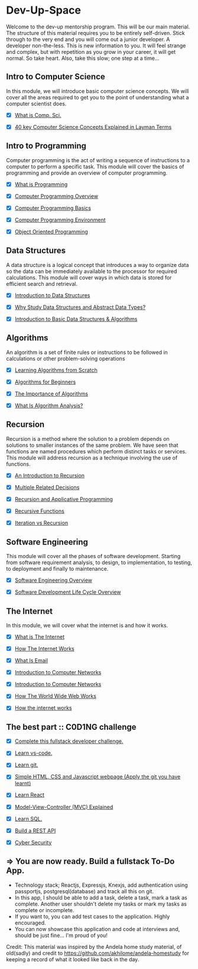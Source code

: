 # Dev-Up-Space
Welcome to the dev-up mentorship program. This will be our main material.
The structure of this material requires you to be entirely self-driven.
Stick through to the very end and you will come out a junior developer. A developer non-the-less.
This is new information to you. It will feel strange and complex, but with repetition as you grow in your career, it will get normal. So take heart. Also, take this slow; one step at a time...

## Intro to Computer Science

In this module, we will introduce basic computer science concepts. We will cover all the areas required to get you to the point of understanding what a computer scientist does.

- [x] [What is Comp. Sci.](https://www.spiceworks.com/tech/tech-general/articles/computer-science/)
- [x] [40 key Computer Science Concepts Explained in Layman Terms](http://carlcheo.com/compsci)


## Intro to Programming

Computer programming is the act of writing a sequence of instructions to a computer to perform a specific task. This module will cover the basics of programming and provide an overview of computer programming.

- [x] [What is Programming](https://www.javatpoint.com/what-is-computer-programming)

- [x] [Computer Programming Overview](http://www.tutorialspoint.com/computer_programming/computer_programming_overview.htm)

- [x] [Computer Programming Basics](http://www.tutorialspoint.com/computer_programming/computer_programming_basics.htm)

- [x] [Computer Programming Environment](http://www.tutorialspoint.com/computer_programming/computer_programming_environment.htm)

- [x] [Object Oriented Programming](https://www.techtarget.com/searchapparchitecture/definition/object-oriented-programming-OOP#:~:text=Object%2Doriented%20programming%20(OOP)%20is%20a%20computer%20programming%20model,rather%20than%20functions%20and%20logic.)


## Data Structures

A data structure is a logical concept that introduces a way to organize data so the data can be immediately available to the processor for required calculations. This module will cover ways in which data is stored for efficient search and retrieval.

- [x] [Introduction to Data Structures](http://www.studytonight.com/data-structures/introduction-to-data-structures)

- [x] [Why Study Data Structures and Abstract Data Types?](https://www.geeksforgeeks.org/why-data-structures-and-algorithms-are-important-to-learn/)

- [x] [Introduction to Basic Data Structures & Algorithms](http://cs-fundamentals.com/data-structures/introduction-to-data-structures.php)



## Algorithms

An algorithm is a set of finite rules or instructions to be followed in calculations or other problem-solving operations

- [x] [Learning Algorithms from Scratch](http://adrianmejia.com/blog/2011/12/22/learning-algorithms-from-scratch-algorithms-for-dummies/)

- [x] [Algorithms for Beginners](https://medium.com/yay-its-erica/algorithms-for-beginners-bubble-sort-insertion-sort-merge-sort-29bd5506cc48)

- [x] [The Importance of Algorithms](https://www.topcoder.com/community/data-science/data-science-tutorials/the-importance-of-algorithms/)

- [x] [What Is Algorithm Analysis?](https://runestone.academy/ns/books/published/pythonds/AlgorithmAnalysis/WhatIsAlgorithmAnalysis.html)



## Recursion

Recursion is a method where the solution to a problem depends on solutions to smaller instances of the same problem. We have seen that functions are named procedures which perform distinct tasks or services. This module will address recursion as a technique involving the use of functions.

- [x] [An Introduction to Recursion](https://www.topcoder.com/community/data-science/data-science-tutorials/an-introduction-to-recursion-part-1/)

- [x] [Multiple Related Decisions](https://www.topcoder.com/community/data-science/data-science-tutorials/an-introduction-to-recursion-part-2/)

- [x] [Recursion and Applicative Programming](http://courses.cs.washington.edu/courses/cse341/03wi/scheme/recursion.html)

- [x] [Recursive Functions](http://pages.cs.wisc.edu/~calvin/cs110/RECURSION.html)

- [x] [Iteration vs Recursion](http://www2.hawaii.edu/~tp_200/lectureNotes/recursion.htm)



## Software Engineering

This module will cover all the phases of software development. Starting from software requirement analysis, to design, to implementation, to testing, to deployment and finally to maintenance.

- [x] [Software Engineering Overview](http://www.tutorialspoint.com/software_engineering/software_engineering_overview.htm)

- [x] [Software Development Life Cycle Overview](http://www.tutorialspoint.com/sdlc/sdlc_quick_guide.htm)



## The Internet

In this module, we will cover what the internet is and how it works.

- [x] [What is The Internet](https://www.computerhope.com/jargon/i/internet.htm)

- [x] [How The Internet Works](https://blog.hubspot.com/marketing/how-the-internet-works#sm.0000i8dcdo167uepfr7g8tvppgibd)

- [x] [What Is Email](http://searchexchange.techtarget.com/definition/e-mail-electronic-mail-or-email)

- [x] [Introduction to Computer Networks](https://www.ibm.com/think/topics/networking)

- [x] [Introduction to Computer Networks](https://www.geeksforgeeks.org/what-is-computer-networking/)

- [x] [How The World Wide Web Works](http://www.explainthatstuff.com/howthewebworks.html)

- [x] [How the internet works](https://youtu.be/zN8YNNHcaZc?si=dA8bMQKNohwZ71y5)


## The best part :: C0D1NG challenge

- [X] [Complete this fullstack developer challenge.](https://www.freecodecamp.org/learn/full-stack-developer/)

- [X] [Learn vs-code.](https://youtu.be/WPqXP_kLzpo?si=ap8Ht5JgahxomRY2)

- [X] [Learn git.](https://youtu.be/RGOj5yH7evk?si=uoxwpVdBHVbp0sZw)

- [X] [Simple HTML, CSS and Javascript webpage (Apply the git you have learnt)](https://youtu.be/krfUjg0S2uI?si=pAfK129uImp9HDhj)

- [X] [Learn React](https://youtu.be/2-crBg6wpp0?si=iQYWj7rF8kaWDDqk)

- [X] [Model-View-Controller (MVC) Explained](https://realpython.com/blog/python/the-model-view-controller-mvc-paradigm-summarized-with-legos/)

- [X] [Learn SQL.](https://youtu.be/-fW2X7fh7Yg?si=YAv51WMm15BffuJS)

- [X] [Build a REST API](https://youtu.be/OTz2mlLYeWU?si=xYRIZ18n_-78yTRM)

- [X] [Cyber Security](https://youtu.be/YYe0FdfdgDU?si=MFO_rBEDn2GbwoP2)

## => You are now ready. Build a fullstack To-Do App.
- Technology stack; Reactjs, Expressjs, Knexjs, add authentication using passportjs, postgresql(database) and track all this on git.
- In this app, I should be able to add a task, delete a task, mark a task as complete. Another user shouldn't delete my tasks or mark my tasks as complete or incomplete.
- If you want to, you can add test cases to the application. Highly encouraged.
- You can now showcase this application and code at interviews and, should be just fine... I'm proud of you!

Credit: This material was inspired by the Andela home study material, of old(sadly) and credit to https://github.com/akhilome/andela-homestudy for keeping a record of what it looked like back in the day.
